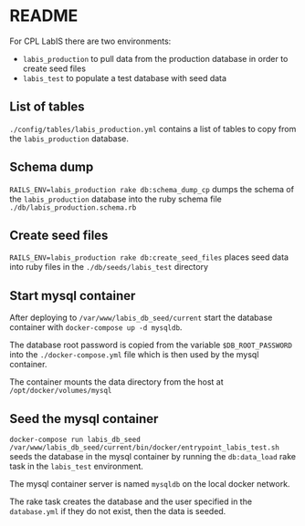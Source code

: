 # README

For CPL LabIS there are two environments:
- `labis_production` to pull data from the production database in order to create seed files
- `labis_test` to populate a test database with seed data

## List of tables
`./config/tables/labis_production.yml`
contains a list of tables to copy from the `labis_production` database.

## Schema dump
`RAILS_ENV=labis_production rake db:schema_dump_cp`
dumps the schema of the `labis_production` database into the ruby schema file `./db/labis_production.schema.rb`

## Create seed files
`RAILS_ENV=labis_production rake db:create_seed_files`
places seed data into ruby files in the `./db/seeds/labis_test` directory

## Start mysql container
After deploying to `/var/www/labis_db_seed/current` start the database container with `docker-compose up -d mysqldb`.

The database root password is copied from the variable `$DB_ROOT_PASSWORD` into the `./docker-compose.yml` file which is then used by the mysql container.

The container mounts the data directory from the host at `/opt/docker/volumes/mysql`

## Seed the mysql container
`docker-compose run labis_db_seed /var/www/labis_db_seed/current/bin/docker/entrypoint_labis_test.sh`
seeds the database in the mysql container by running the `db:data_load` rake task in the `labis_test` environment.

The mysql container server is named `mysqldb` on the local docker network.

The rake task creates the database and the user specified in the `database.yml` if they do not exist, then the data is seeded.
